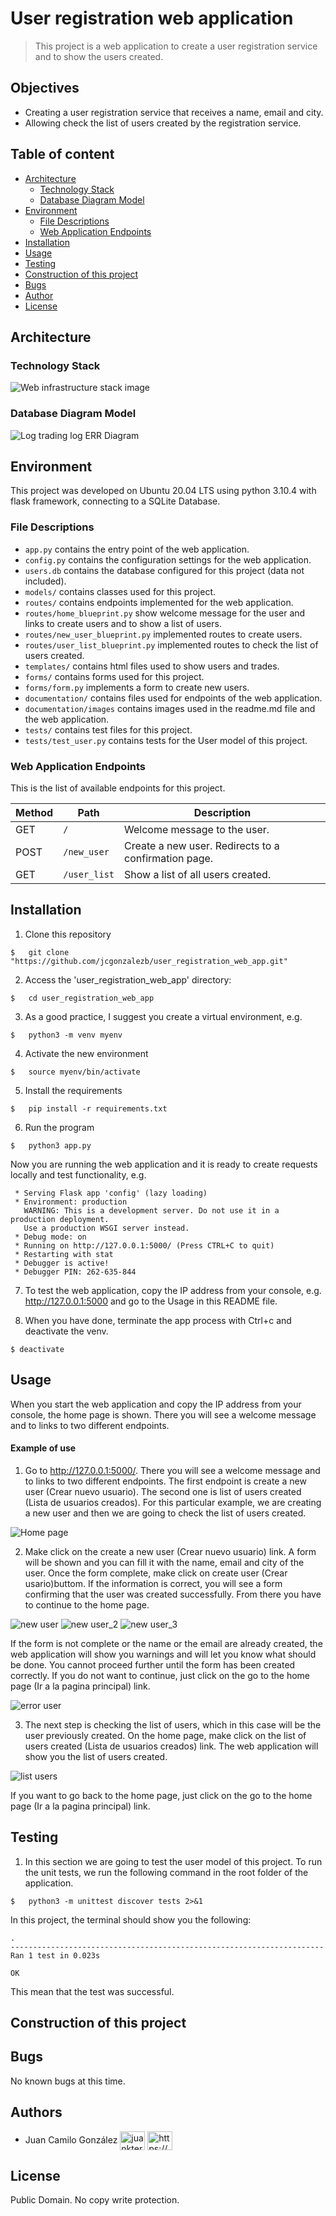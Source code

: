 # User registration web application
> This project is a web application to create a user registration service and to show the users created.

## Objectives

- Creating a user registration service that receives a name, email and city. 
- Allowing check the list of users created by the registration service. 

## Table of content

* [Architecture](#architecture)
	* [Technology Stack](#technology-stack)
	* [Database Diagram Model](#database-diagram-model)
* [Environment](#environment)
	* [File Descriptions](#file-descriptions)
	* [Web Application Endpoints](#web-application-endpoints)
* [Installation](#installation)
* [Usage](#usage)
* [Testing](#testing)
* [Construction of this project](#construction-of-this-project)
* [Bugs](#bugs)
* [Author](#author)
* [License](#license)

##  Architecture
###  Technology Stack
![Web infrastructure stack image](documentation/images/tech_project.png)

###  Database Diagram Model

![Log trading log ERR Diagram](documentation/images/db.png)

##  Environment
This project was developed on Ubuntu 20.04 LTS using python 3.10.4 with flask framework, connecting to a SQLite Database.

### File Descriptions

- ```app.py```  contains the entry point of the web application.
- ```config.py```  contains the configuration settings for the web application.
- ```users.db```  contains the database configured for this project (data not included).
- ```models/``` contains classes used for this project.
- ```routes/``` contains endpoints implemented for the web application.
- ```routes/home_blueprint.py``` show welcome message for the user and links to create users and to show a list of users.
- ```routes/new_user_blueprint.py``` implemented routes to create users.
- ```routes/user_list_blueprint.py``` implemented routes to check the list of users created.
- ```templates/``` contains html files used to show users and trades.
- ```forms/``` contains forms used for this project.
- ```forms/form.py``` implements a form to create new users.
- ```documentation/``` contains files used for endpoints of the web application.
- ```documentation/images``` contains images used in the readme.md file and the web application.
- ```tests/``` contains test files for this project.
- ```tests/test_user.py``` contains tests for the User model of this project.

### Web Application Endpoints

This is the list of available endpoints for this project.

|Method          |Path                           |Description                  |
|----------------|-------------------------------|-----------------------------|
|GET             |```/```                        |Welcome message to the user.  |
|POST            |```/new_user```                |Create a new user. Redirects to a confirmation page. |
|GET             |```/user_list```             	 |Show a list of all users created. | 

## Installation

1. Clone this repository
```
$   git clone "https://github.com/jcgonzalezb/user_registration_web_app.git"
```

2. Access the 'user_registration_web_app' directory:

```
$   cd user_registration_web_app
```

3. As a good practice, I suggest you create a virtual environment, e.g.

```
$   python3 -m venv myenv
```

4. Activate the new environment

```
$   source myenv/bin/activate
```

5. Install the requirements
```
$   pip install -r requirements.txt
```


6. Run the program

```
$   python3 app.py
```

Now you are running the web application and it is ready to create requests locally and test functionality, e.g.

```
 * Serving Flask app 'config' (lazy loading)
 * Environment: production
   WARNING: This is a development server. Do not use it in a production deployment.
   Use a production WSGI server instead.
 * Debug mode: on
 * Running on http://127.0.0.1:5000/ (Press CTRL+C to quit)
 * Restarting with stat
 * Debugger is active!
 * Debugger PIN: 262-635-844
```

7. To test the web application, copy the IP address from your console, e.g. http://127.0.0.1:5000 and go to the Usage in this README file.

8. When you have done, terminate the app process with Ctrl+c and deactivate the venv.

```
$ deactivate
```
## Usage

When you start the web application and copy the IP address from your console, the home page is shown. There you will see a welcome message and to links to two different endpoints.

#### Example of use

1. Go to http://127.0.0.1:5000/. There you will see a welcome message and to links to two different endpoints. The first endpoint is create a new user (Crear nuevo usuario). The second one is list of users created (Lista de usuarios creados). For this particular example, we are creating a new user and then we are going to check the list of users created.

![Home page](documentation/images/home.png)

2. Make click on the create a new user (Crear nuevo usuario) link. A form will be shown and you can fill it with the name, email and city of the user. Once the form complete, make click on create user (Crear usario)buttom. If the information is correct, you will see a form confirming that the user was created successfully. From there you have to continue to the home page.

![new user](documentation/images/new_user.png)
![new user_2](documentation/images/new_user2.png)
![new user_3](documentation/images/new_user3.png)


If the form is not complete or the name or the email are already created, the web application will show you warnings and will let you know what should be done. You cannot proceed further until the form has been created correctly. If you do not want to continue, just click on the go to the home page (Ir a la pagina principal) link.

![error user](documentation/images/error_new_user.png)


3. The next step is checking the list of users, which in this case will be the user previously created. On the home page, make click on the list of users created (Lista de usuarios creados) link. The web application will show you the list of users created.

![list users](documentation/images/list_users.png)

If you want to go back to the home page, just click on the go to the home page (Ir a la pagina principal) link.

## Testing

1. In this section we are going to test the user model of this project. To run the unit tests, we run the following command in the root folder of the application.

```
$   python3 -m unittest discover tests 2>&1
```

In this project, the terminal should show you the following:

```
.
----------------------------------------------------------------------
Ran 1 test in 0.023s

OK
```

This mean that the test was successful.


## Construction of this project






## Bugs

No known bugs at this time.


## Authors

- Juan Camilo González <a href="https://twitter.com/juankter" target="blank"><img align="center" src="https://raw.githubusercontent.com/rahuldkjain/github-profile-readme-generator/master/src/images/icons/Social/twitter.svg" alt="juankter" height="30" width="40" /></a>
<a href="https://bit.ly/2MBNR0t" target="blank"><img align="center" src="https://raw.githubusercontent.com/rahuldkjain/github-profile-readme-generator/master/src/images/icons/Social/linked-in-alt.svg" alt="https://bit.ly/2mbnr0t" height="30" width="40" /></a>

## License

Public Domain. No copy write protection.